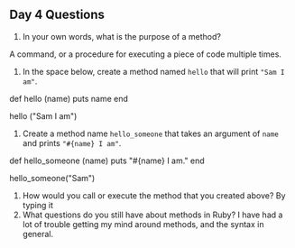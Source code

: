 ## Day 4 Questions

1. In your own words, what is the purpose of a method?

A command, or a procedure for executing a piece of code multiple times.

1. In the space below, create a method named `hello` that will print `"Sam I am"`.

def hello (name)
  puts name
end

hello ("Sam I am")


1. Create a method name `hello_someone` that takes an argument of `name` and prints `"#{name} I am"`.

def hello_someone (name)
  puts "#{name} I am."
end

hello_someone("Sam")

1. How would you call or execute the method that you created above?
By typing it
1. What questions do you still have about methods in Ruby?
I have had a lot of trouble getting my mind around methods, and the syntax in general.
